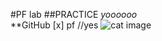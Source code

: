 #PF lab
##PRACTICE
*yoooooo*\
**GitHub
[x] pf
//yes
![cat image](https://th.bing.com/th/id/R.094ee0d312d6fb870f22e4e57a69bdd7?rik=394J%2fneqvGt7zQ&riu=http%3a%2f%2fimages4.fanpop.com%2fimage%2fphotos%2f16000000%2fBeautiful-Cat-cats-16096437-1280-800.jpg&ehk=7Ul0qN8DJPOyACXqdst%2bSeHYBg6ESI9MPS%2fjVm2XumU%3d&risl=&pid=ImgRaw&r=0)


